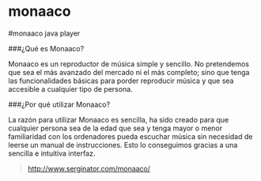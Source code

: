 monaaco
=======

#monaaco java player

###¿Qué es Monaaco?

Monaaco es un reproductor de música simple y sencillo. No pretendemos que sea el más avanzado del mercado ni el más completo; sino que tenga las funcionalidades básicas para porder reproducir música y que sea accesible a cualquier tipo de persona.

###¿Por qué utilizar Monaaco?

La razón para utilizar Monaaco es sencilla, ha sido creado para que cualquier persona sea de la edad que sea y tenga mayor o menor familiaridad con los ordenadores pueda escuchar música sin necesidad de leerse un manual de instrucciones. Esto lo conseguimos gracias a una sencilla e intuitiva interfaz.

> http://www.serginator.com/monaaco/
